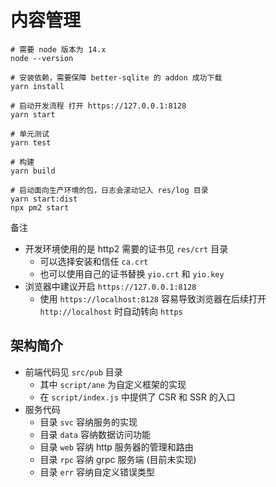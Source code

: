 # 内容管理

```shell
# 需要 node 版本为 14.x
node --version

# 安装依赖，需要保障 better-sqlite 的 addon 成功下载
yarn install

# 启动开发流程 打开 https://127.0.0.1:8128
yarn start

# 单元测试
yarn test

# 构建
yarn build

# 启动面向生产环境的包，日志会滚动记入 res/log 目录
yarn start:dist
npx pm2 start
```

备注
- 开发环境使用的是 http2 需要的证书见 `res/crt` 目录
  - 可以选择安装和信任 `ca.crt`
  - 也可以使用自己的证书替换 `yio.crt` 和 `yio.key`
- 浏览器中建议开启 `https://127.0.0.1:8128`
  - 使用 `https://localhost:8128` 容易导致浏览器在后续打开 `http://localhost` 时自动转向 `https`


## 架构简介

- 前端代码见 `src/pub` 目录
  - 其中 `script/ane` 为自定义框架的实现
  - 在 `script/index.js` 中提供了 CSR 和 SSR 的入口
- 服务代码
  - 目录 `svc` 容纳服务的实现
  - 目录 `data` 容纳数据访问功能
  - 目录 `web` 容纳 http 服务器的管理和路由
  - 目录 `rpc` 容纳 grpc 服务端 (目前未实现)
  - 目录 `err` 容纳自定义错误类型
